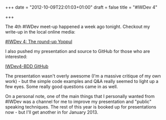 +++
date = "2012-10-09T22:01:03+01:00"
draft = false
title = "#IWDev 4"

+++

The 4th #IWDev meet-up happened a week ago tonight. Checkout my write-up in the local online media:

<!--more-->

[#IWDev 4: The round-up Yoppul](http://www.yoppul.co.uk/yoppulv1/2012/10/iwdev-4-the-round-up/)

I also pushed my presentation and source to GitHub for those who are interested:

[IWDev4-BDD GitHub](https://github.com/IWDev/IWDev4-BDD)

The presentation wasn't overly awesome (I'm a massive critique of my own work) - but the simple code examples and Q&A really seemed to light up a few eyes. Some really good questions came in as well.

On a personal note, one of the main things that I personally wanted from #IWDev was a channel for me to improve my presentation and "public" speaking techniques. The rest of this year is booked up for presentations now - but I'll get another in for January 2013.